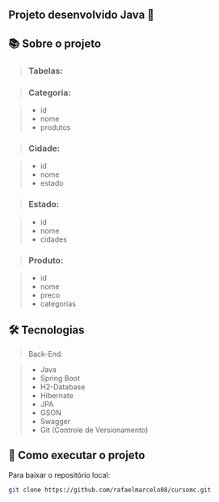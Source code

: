 ## Projeto desenvolvido Java 🚀

## 📚 Sobre o projeto

> <h3>Tabelas:</h3>

> <h3>Categoria:</h3>

> - id
> - nome
> - produtos

> <h3>Cidade:</h3>

> - id
> - nome
> - estado

> <h3>Estado:</h3>

> - id
> - nome
> - cidades

> <h3>Produto:</h3>

> - id
> - nome
> - preco
> - categorias

## 🛠 Tecnologias

> Back-End:

> - Java 
> - Spring Boot
> - H2-Database
> - Hibernate
> - JPA
> - GSON
> - Swagger
> - Git (Controle de Versionamento)

## 🚀 Como executar o projeto

Para baixar o repositório local: 

```bash
git clone https://github.com/rafaelmarcelo08/cursomc.git
```
